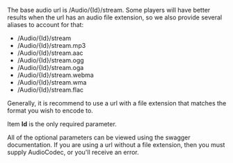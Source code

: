 The base audio url is /Audio/{Id}/stream. Some players will have better results when the url has an audio file extension, so we also provide several aliases to account for that:

* /Audio/{Id}/stream
* /Audio/{Id}/stream.mp3
* /Audio/{Id}/stream.aac
* /Audio/{Id}/stream.ogg
* /Audio/{Id}/stream.oga
* /Audio/{Id}/stream.webma
* /Audio/{Id}/stream.wma
* /Audio/{Id}/stream.flac

Generally, it is recommend to use a url with a file extension that matches the format you wish to encode to.

Item **Id** is the only required parameter. 

All of the optional parameters can be viewed using the swagger documentation. If you are using a url without a file extension, then you must supply AudioCodec, or you'll receive an error.